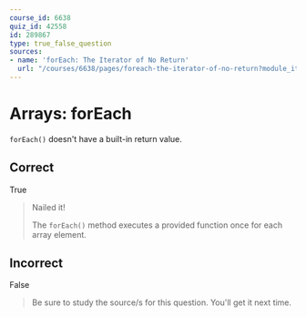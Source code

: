 ```yaml
---
course_id: 6638
quiz_id: 42558
id: 289867
type: true_false_question
sources:
- name: 'forEach: The Iterator of No Return'
  url: "/courses/6638/pages/foreach-the-iterator-of-no-return?module_item_id=523488"
---
```


# Arrays: forEach

`forEach()` doesn't have a built-in return value.

## Correct

True

> Nailed it!
> 
> The `forEach()` method executes a provided function once for each array element.

## Incorrect

False

> Be sure to study the source/s for this question. You'll get it next time.
